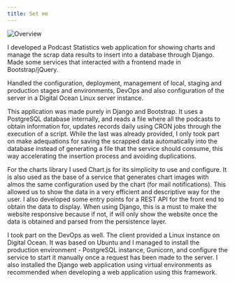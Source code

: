 ```yaml
---
title: Set me
---
```


![Overview](/podstats.jpg)

I developed a Podcast Statistics web application for showing charts and manage the scrap data results to insert into a database through Django. Made some services that interacted with a frontend made in Bootstrap/jQuery.
            
Handled the configuration, deployment, management of local, staging and production stages and environments, DevOps and also configuration of the server in a Digital Ocean Linux server instance.
							
This application was made purely in Django and Bootstrap. It uses a PostgreSQL database internally, and reads a file where all the podcasts to obtain information for, updates records daily using CRON jobs through the execution of a script. While the last was already provided, I only took part on make adequations for saving the scrapped data automatically into the database instead of generating a file that the service should consume, this way accelerating the insertion process and avoiding duplications.
							
For the charts library I used Chart.js for its simplicity to use and configure. It is also used as the base of a service that generates chart images with almos the same configuration used by the chart (for mail notifications). This allowed us to show the data in a very efficient and descriptive way for the user. I also developed some entry points for a REST API for the front end to obtain the data to display. When using Django, this is a must to make the website responsive because if not, if will only show the website once the data is obtained and parsed from the persistence layer.
							
I took part on the DevOps as well. The client provided a Linux instance on Digital Ocean. It was based on Ubuntu and I managed to install the production environment - PostgreSQL instance, Gunicorn, and configure the service to start it manually once a request has been made to the server. I also installed the Django web application using virtual environments as recommended when developing a web application using this framework.